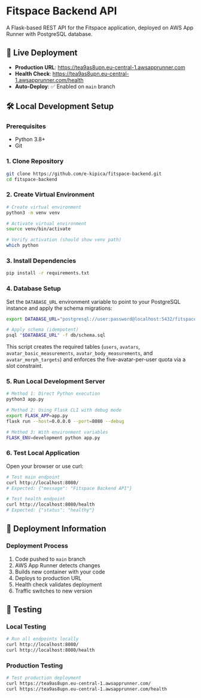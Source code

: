 # Fitspace Backend API

A Flask-based REST API for the Fitspace application, deployed on AWS App Runner with PostgreSQL database.

## 🚀 Live Deployment

- **Production URL**: https://tea9as8upn.eu-central-1.awsapprunner.com
- **Health Check**: https://tea9as8upn.eu-central-1.awsapprunner.com/health
- **Auto-Deploy**: ✅ Enabled on `main` branch

## 🛠️ Local Development Setup

### Prerequisites
- Python 3.8+
- Git

### 1. Clone Repository
```bash
git clone https://github.com/e-kipica/fitspace-backend.git
cd fitspace-backend
```

### 2. Create Virtual Environment
```bash
# Create virtual environment
python3 -m venv venv

# Activate virtual environment
source venv/bin/activate

# Verify activation (should show venv path)
which python
```

### 3. Install Dependencies
```bash
pip install -r requirements.txt
```

### 4. Database Setup

Set the `DATABASE_URL` environment variable to point to your PostgreSQL instance and apply the schema migrations:

```bash
export DATABASE_URL="postgresql://user:password@localhost:5432/fitspace"

# Apply schema (idempotent)
psql "$DATABASE_URL" -f db/schema.sql
```

This script creates the required tables (`users`, `avatars`, `avatar_basic_measurements`, `avatar_body_measurements`, and `avatar_morph_targets`) and enforces the five-avatar-per-user quota via a slot constraint.

### 5. Run Local Development Server
```bash
# Method 1: Direct Python execution
python3 app.py

# Method 2: Using Flask CLI with debug mode
export FLASK_APP=app.py
flask run --host=0.0.0.0 --port=8080 --debug

# Method 3: With environment variables
FLASK_ENV=development python app.py
```

### 6. Test Local Application
Open your browser or use curl:
```bash
# Test main endpoint
curl http://localhost:8080/
# Expected: {"message": "Fitspace Backend API"}

# Test health endpoint
curl http://localhost:8080/health
# Expected: {"status": "healthy"}
```

## 🚀 Deployment Information

### Deployment Process
1. Code pushed to `main` branch
2. AWS App Runner detects changes
3. Builds new container with your code
4. Deploys to production URL
5. Health check validates deployment
6. Traffic switches to new version

## 🧪 Testing

### Local Testing
```bash
# Run all endpoints locally
curl http://localhost:8080/
curl http://localhost:8080/health
```

### Production Testing
```bash
# Test production deployment
curl https://tea9as8upn.eu-central-1.awsapprunner.com/
curl https://tea9as8upn.eu-central-1.awsapprunner.com/health
```
